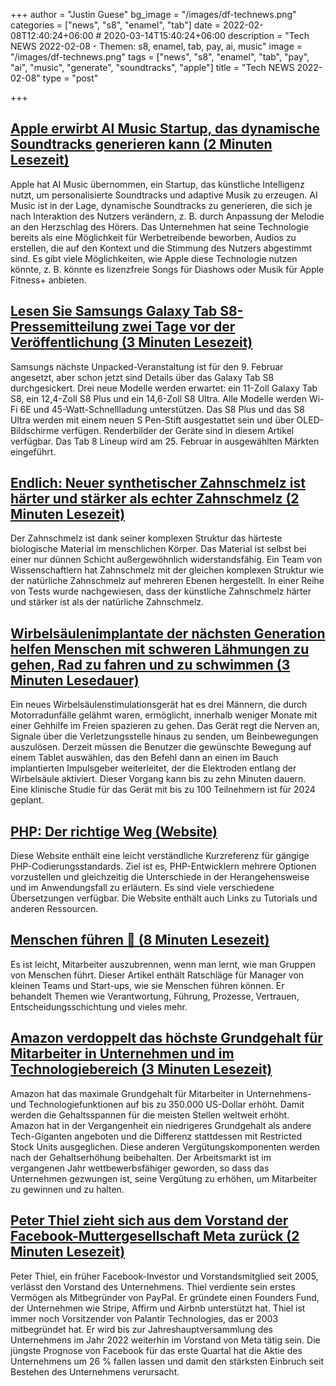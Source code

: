 +++
author = "Justin Guese"
bg_image = "/images/df-technews.png"
categories = ["news", "s8", "enamel", "tab"]
date = 2022-02-08T12:40:24+06:00 # 2020-03-14T15:40:24+06:00
description = "Tech NEWS 2022-02-08 - Themen: s8, enamel, tab, pay, ai, music"
image = "/images/df-technews.png"
tags = ["news", "s8", "enamel", "tab", "pay", "ai", "music", "generate", "soundtracks", "apple"]
title = "Tech NEWS 2022-02-08"
type = "post"

+++

## [Apple erwirbt AI Music Startup, das dynamische Soundtracks generieren kann (2 Minuten Lesezeit)](https://www.macrumors.com/2022/02/07/apple-acquires-ai-music/)

 Apple hat AI Music übernommen, ein Startup, das künstliche Intelligenz nutzt, um personalisierte Soundtracks und adaptive Musik zu erzeugen. AI Music ist in der Lage, dynamische Soundtracks zu generieren, die sich je nach Interaktion des Nutzers verändern, z. B. durch Anpassung der Melodie an den Herzschlag des Hörers. Das Unternehmen hat seine Technologie bereits als eine Möglichkeit für Werbetreibende beworben, Audios zu erstellen, die auf den Kontext und die Stimmung des Nutzers abgestimmt sind. Es gibt viele Möglichkeiten, wie Apple diese Technologie nutzen könnte, z. B. könnte es lizenzfreie Songs für Diashows oder Musik für Apple Fitness+ anbieten.

## [Lesen Sie Samsungs Galaxy Tab S8-Pressemitteilung zwei Tage vor der Veröffentlichung (3 Minuten Lesezeit)](https://www.theverge.com/2022/2/7/22922631/samsung-galaxy-tab-s8-lineup-leaks-renders-evan-blass-press-release?scrolla=5eb6d68b7fedc32c19ef33b4)

 Samsungs nächste Unpacked-Veranstaltung ist für den 9. Februar angesetzt, aber schon jetzt sind Details über das Galaxy Tab S8 durchgesickert. Drei neue Modelle werden erwartet: ein 11-Zoll Galaxy Tab S8, ein 12,4-Zoll S8 Plus und ein 14,6-Zoll S8 Ultra. Alle Modelle werden Wi-Fi 6E und 45-Watt-Schnellladung unterstützen. Das S8 Plus und das S8 Ultra werden mit einem neuen S Pen-Stift ausgestattet sein und über OLED-Bildschirme verfügen. Renderbilder der Geräte sind in diesem Artikel verfügbar. Das Tab 8 Lineup wird am 25. Februar in ausgewählten Märkten eingeführt.

## [Endlich: Neuer synthetischer Zahnschmelz ist härter und stärker als echter Zahnschmelz (2 Minuten Lesezeit)](https://scitechdaily.com/at-last-new-synthetic-tooth-enamel-is-harder-and-stronger-than-the-real-thing/)

 Der Zahnschmelz ist dank seiner komplexen Struktur das härteste biologische Material im menschlichen Körper. Das Material ist selbst bei einer nur dünnen Schicht außergewöhnlich widerstandsfähig. Ein Team von Wissenschaftlern hat Zahnschmelz mit der gleichen komplexen Struktur wie der natürliche Zahnschmelz auf mehreren Ebenen hergestellt. In einer Reihe von Tests wurde nachgewiesen, dass der künstliche Zahnschmelz härter und stärker ist als der natürliche Zahnschmelz.

## [Wirbelsäulenimplantate der nächsten Generation helfen Menschen mit schweren Lähmungen zu gehen, Rad zu fahren und zu schwimmen (3 Minuten Lesedauer)](https://www.science.org/content/article/next-generation-spinal-implants-help-people-severe-paralysis-walk-cycle-and-swim)

 Ein neues Wirbelsäulenstimulationsgerät hat es drei Männern, die durch Motorradunfälle gelähmt waren, ermöglicht, innerhalb weniger Monate mit einer Gehhilfe im Freien spazieren zu gehen. Das Gerät regt die Nerven an, Signale über die Verletzungsstelle hinaus zu senden, um Beinbewegungen auszulösen. Derzeit müssen die Benutzer die gewünschte Bewegung auf einem Tablet auswählen, das den Befehl dann an einen im Bauch implantierten Impulsgeber weiterleitet, der die Elektroden entlang der Wirbelsäule aktiviert. Dieser Vorgang kann bis zu zehn Minuten dauern. Eine klinische Studie für das Gerät mit bis zu 100 Teilnehmern ist für 2024 geplant.

## [PHP: Der richtige Weg (Website)](https://phptherightway.com/)

 Diese Website enthält eine leicht verständliche Kurzreferenz für gängige PHP-Codierungsstandards. Ziel ist es, PHP-Entwicklern mehrere Optionen vorzustellen und gleichzeitig die Unterschiede in der Herangehensweise und im Anwendungsfall zu erläutern. Es sind viele verschiedene Übersetzungen verfügbar. Die Website enthält auch Links zu Tutorials und anderen Ressourcen.

## [Menschen führen 🤯 (8 Minuten Lesezeit)](https://klinger.io/posts/managing-people-%F0%9F%A4%AF)

 Es ist leicht, Mitarbeiter auszubrennen, wenn man lernt, wie man Gruppen von Menschen führt. Dieser Artikel enthält Ratschläge für Manager von kleinen Teams und Start-ups, wie sie Menschen führen können. Er behandelt Themen wie Verantwortung, Führung, Prozesse, Vertrauen, Entscheidungsschichtung und vieles mehr.

## [Amazon verdoppelt das höchste Grundgehalt für Mitarbeiter in Unternehmen und im Technologiebereich (3 Minuten Lesezeit)](https://siliconangle.com/2022/02/07/amazon-doubles-top-base-pay-corporate-tech-workers/)

 Amazon hat das maximale Grundgehalt für Mitarbeiter in Unternehmens- und Technologiefunktionen auf bis zu 350.000 US-Dollar erhöht. Damit werden die Gehaltsspannen für die meisten Stellen weltweit erhöht. Amazon hat in der Vergangenheit ein niedrigeres Grundgehalt als andere Tech-Giganten angeboten und die Differenz stattdessen mit Restricted Stock Units ausgeglichen. Diese anderen Vergütungskomponenten werden nach der Gehaltserhöhung beibehalten. Der Arbeitsmarkt ist im vergangenen Jahr wettbewerbsfähiger geworden, so dass das Unternehmen gezwungen ist, seine Vergütung zu erhöhen, um Mitarbeiter zu gewinnen und zu halten.

## [Peter Thiel zieht sich aus dem Vorstand der Facebook-Muttergesellschaft Meta zurück (2 Minuten Lesezeit)](https://www.cnbc.com/2022/02/07/peter-thiel-to-step-down-from-facebook-board.html/1/0100017ed9070a39-5680d4aa-0f73-4295-bd4a-c9c3ffe407c9-000000/i0CU5jj08iLZWklLGyPzbJzq4V02FMzOnG7XLWdve7c=236)

 Peter Thiel, ein früher Facebook-Investor und Vorstandsmitglied seit 2005, verlässt den Vorstand des Unternehmens. Thiel verdiente sein erstes Vermögen als Mitbegründer von PayPal. Er gründete einen Founders Fund, der Unternehmen wie Stripe, Affirm und Airbnb unterstützt hat. Thiel ist immer noch Vorsitzender von Palantir Technologies, das er 2003 mitbegründet hat. Er wird bis zur Jahreshauptversammlung des Unternehmens im Jahr 2022 weiterhin im Vorstand von Meta tätig sein. Die jüngste Prognose von Facebook für das erste Quartal hat die Aktie des Unternehmens um 26 % fallen lassen und damit den stärksten Einbruch seit Bestehen des Unternehmens verursacht.

